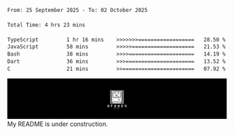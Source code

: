 <!--START_SECTION:waka-->

```txt
From: 25 September 2025 - To: 02 October 2025

Total Time: 4 hrs 23 mins

TypeScript         1 hr 16 mins    >>>>>>>==================   28.50 %
JavaScript         58 mins         >>>>>====================   21.53 %
Bash               38 mins         >>>>=====================   14.19 %
Dart               36 mins         >>>======================   13.52 %
C                  21 mins         >>=======================   07.92 %
```

<!--END_SECTION:waka-->

<img src="https://raw.githubusercontent.com/n3xta/image-hosting/main/img/202411032331174.png"/>
My README is under construction. 
